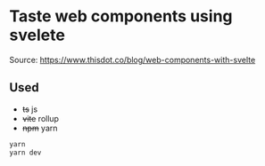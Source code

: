 # Taste web components using svelete

Source: https://www.thisdot.co/blog/web-components-with-svelte

## Used
* ~~ts~~ js
* ~~vite~~ rollup
* ~~npm~~ yarn
```sh
yarn
yarn dev
```